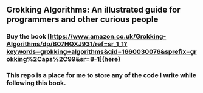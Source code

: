## Grokking Algorithms: An illustrated guide for programmers and other curious people
### Buy the book [https://www.amazon.co.uk/Grokking-Algorithms/dp/B07HQXJ931/ref=sr_1_1?keywords=grokking+algorithms&qid=1660030076&sprefix=grokking%2Caps%2C99&sr=8-1](here)
### This repo is a place for me to store any of the code I write while following this book.
